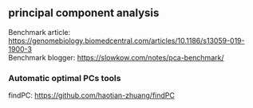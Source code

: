 ## principal component analysis
Benchmark article: https://genomebiology.biomedcentral.com/articles/10.1186/s13059-019-1900-3<br>
Benchmark blogger: https://slowkow.com/notes/pca-benchmark/

### Automatic optimal PCs tools
findPC: https://github.com/haotian-zhuang/findPC

